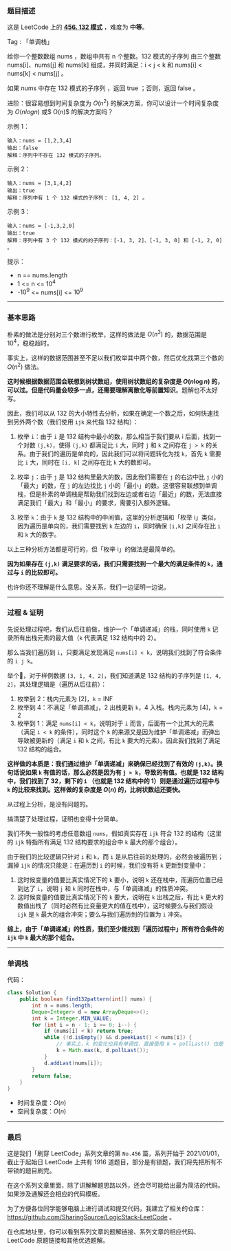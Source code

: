 ### 题目描述

这是 LeetCode 上的 **[456. 132 模式](https://leetcode-cn.com/problems/132-pattern/solution/xiang-xin-ke-xue-xi-lie-xiang-jie-wei-he-95gt/)** ，难度为 **中等**。

Tag : 「单调栈」



给你一个整数数组 nums ，数组中共有 n 个整数。132 模式的子序列 由三个整数 nums[i]、nums[j] 和 nums[k] 组成，并同时满足：i < j < k 和 nums[i] < nums[k] < nums[j] 。

如果 nums 中存在 132 模式的子序列 ，返回 true ；否则，返回 false 。


进阶：很容易想到时间复杂度为 $O(n^2)$ 的解决方案，你可以设计一个时间复杂度为 $O(n logn)$ 或$ O(n)$ 的解决方案吗？


示例 1：
```
输入：nums = [1,2,3,4]
输出：false
解释：序列中不存在 132 模式的子序列。
```
示例 2：
```
输入：nums = [3,1,4,2]
输出：true
解释：序列中有 1 个 132 模式的子序列： [1, 4, 2] 。
```
示例 3：
```
输入：nums = [-1,3,2,0]
输出：true
解释：序列中有 3 个 132 模式的的子序列：[-1, 3, 2]、[-1, 3, 0] 和 [-1, 2, 0] 。
```

提示：
* n == nums.length
* 1 <= n <= $10^4$
* -$10^9$ <= nums[i] <= $10^9$

---

### 基本思路

朴素的做法是分别对三个数进行枚举，这样的做法是 $O(n^3)$ 的，数据范围是 $10^4$，稳稳超时。

事实上，这样的数据范围甚至不足以我们枚举其中两个数，然后优化找第三个数的 $O(n^2)$ 做法。

**这时候根据数据范围会联想到树状数组，使用树状数组的复杂度是 $O(n\log{n})$ 的，可以过。但是代码量会较多一点，还需要理解离散化等前置知识**。题解也不太好写。

因此，我们可以从 132 的大小特性去分析，如果在确定一个数之后，如何快速找到另外两个数（我们使用 `ijk` 来代指 132 结构）：

1. 枚举 `i`：由于 `i` 是 132 结构中最小的数，那么相当于我们要从 i 后面，找到一个对数 `(j,k)`，使得 `(j,k)` 都满足比 `i` 大，同时 `j` 和 `k` 之间存在 `j > k` 的关系。由于我们的遍历是单向的，因此我们可以将问题转化为找 `k`，首先 `k` 需要比 `i` 大，同时在 `[i, k]` 之间存在比 `k` 大的数即可。

2. 枚举 `j`：由于 `j` 是 132 结构里最大的数，因此我们需要在 `j` 的右边中比 `j` 小的「最大」的数，在 `j` 的左边找比 `j` 小的「最小」的数。这很容易联想到单调栈，但是朴素的单调栈是帮助我们找到左边或者右边「最近」的数，无法直接满足我们「最大」和「最小」的要求，需要引入额外逻辑。

3. 枚举 `k`：由于 `k` 是 132 结构中的中间值，这里的分析逻辑和「枚举 i」类似，因为遍历是单向的，我们需要找到 `k` 左边的 `i`，同时确保 `[i,k]` 之间存在比 `i` 和 `k` 大的数字。

以上三种分析方法都是可行的，但「枚举 i」的做法是最简单的。

**因为如果存在 `(j,k)` 满足要求的话，我们只需要找到一个最大的满足条件的 `k`，通过与 `i` 的比较即可。**

也许你还不理解是什么意思。没关系，我们一边证明一边说。

***

### 过程 & 证明

先说处理过程吧，我们从后往前做，维护一个「单调递减」的栈，同时使用 `k` 记录所有出栈元素的最大值（`k` 代表满足 132 结构中的 2）。

那么当我们遍历到 `i`，只要满足发现满足 `nums[i] < k`，说明我们找到了符合条件的 `i j k`。

举个🌰，对于样例数据 `[3, 1, 4, 2]`，我们知道满足 132 结构的子序列是 `[1, 4, 2]`，其处理逻辑是（遍历从后往前）：

1. 枚举到 2：栈内元素为 [2]，`k` = INF
2. 枚举到 4：不满足「单调递减」，2 出栈更新 `k`，4 入栈。栈内元素为 [4]，`k` = 2
3. 枚举到 1：满足 `nums[i] < k`，说明对于 `i` 而言，后面有一个比其大的元素（满足 `i < k` 的条件），同时这个 `k` 的来源又是因为维护「单调递减」而弹出导致被更新的（满足 `i` 和 `k` 之间，有比 `k` 要大的元素）。因此我们找到了满足 132 结构的组合。

**这样做的本质是：我们通过维护「单调递减」来确保已经找到了有效的 `(j,k)`。换句话说如果 `k` 有值的话，那么必然是因为有 `j > k`，导致的有值。也就是 132 结构中，我们找到了 32，剩下的 `i` （也就是 132 结构中的 1）则是通过遍历过程中与 `k` 的比较来找到。这样做的复杂度是 $O(n)$ 的，比树状数组还要快。**

从过程上分析，是没有问题的。

搞清楚了处理过程，证明也变得十分简单。

我们不失一般性的考虑任意数组 `nums`，假如真实存在 `ijk` 符合 132 的结构（这里的 `ijk` 特指所有满足 132 结构要求的组合中 `k` 最大的那个组合）。

由于我们的比较逻辑只针对 `i` 和 `k`，而 `i` 是从后往前的处理的，必然会被遍历到；漏掉 `ijk` 的情况只能是：在遍历到 `i` 的时候，我们没有将 `k` 更新到变量中：

1. 这时候变量的值要比真实情况下的 `k` 要小，说明 `k` 还在栈中，而遍历位置已经到达了 `i`，说明 `j` 和 `k` 同时在栈中，与「单调递减」的性质冲突。
2. 这时候变量的值要比真实情况下的 `k` 要大，说明在 `k` 出栈之后，有比 `k` 更大的数值出栈了（同时必然有比变量更大的值在栈中），这时候要么与我们假设 `ijk` 是 `k` 最大的组合冲突；要么与我们遍历到的位置为 `i` 冲突。

**综上，由于「单调递减」的性质，我们至少能找到「遍历过程中」所有符合条件的 `ijk` 中 `k` 最大的那个组合。**

***

### 单调栈

代码：

```Java
class Solution {
    public boolean find132pattern(int[] nums) {
        int n = nums.length;
        Deque<Integer> d = new ArrayDeque<>();
        int k = Integer.MIN_VALUE;
        for (int i = n - 1; i >= 0; i--) {
            if (nums[i] < k) return true;
            while (!d.isEmpty() && d.peekLast() < nums[i]) {
                // 事实上，k 的变化也具有单调性，直接使用 k = pollLast() 也是可以的
                k = Math.max(k, d.pollLast()); 
            }
            d.addLast(nums[i]);
        }
        return false;
    }
}
```
* 时间复杂度：$O(n)$
* 空间复杂度：$O(n)$

---

### 最后

这是我们「刷穿 LeetCode」系列文章的第 `No.456` 篇，系列开始于 2021/01/01，截止于起始日 LeetCode 上共有 1916 道题目，部分是有锁题，我们将先把所有不带锁的题目刷完。

在这个系列文章里面，除了讲解解题思路以外，还会尽可能给出最为简洁的代码。如果涉及通解还会相应的代码模板。

为了方便各位同学能够电脑上进行调试和提交代码，我建立了相关的仓库：https://github.com/SharingSource/LogicStack-LeetCode 。

在仓库地址里，你可以看到系列文章的题解链接、系列文章的相应代码、LeetCode 原题链接和其他优选题解。

